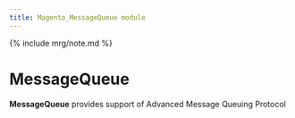 ```yaml
---
title: Magento_MessageQueue module
---
```


{% include mrg/note.md %}

# MessageQueue

**MessageQueue** provides support of Advanced Message Queuing Protocol


